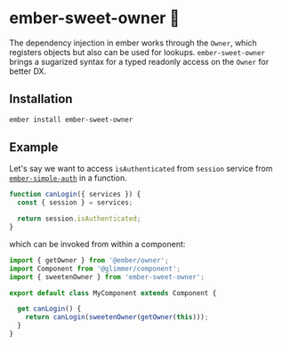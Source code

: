 # ember-sweet-owner 🍬

The dependency injection in ember works through the `Owner`, which registers
objects but also can be used for lookups.
`ember-sweet-owner` brings a sugarized syntax for a typed readonly access on the
`Owner` for better DX.

## Installation

```sh
ember install ember-sweet-owner
```

## Example

Let's say we want to access `isAuthenticated` from `session` service from
[`ember-simple-auth`](https://github.com/simplabs/ember-simple-auth) in a
function.

```ts
function canLogin({ services }) {
  const { session } = services;

  return session.isAuthenticated;
}
```

which can be invoked from within a component:

```ts
import { getOwner } from '@ember/owner';
import Component from '@glimmer/component';
import { sweetenOwner } from 'ember-sweet-owner';

export default class MyComponent extends Component {

  get canLogin() {
    return canLogin(sweetenOwner(getOwner(this)));
  }
}
```
